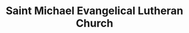 ---
layout: repo
title: "Saint Michael Evangelical Lutheran Church"
id: 13735
permalink: repos/13735/
---